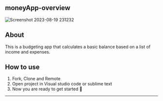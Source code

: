 **moneyApp-overview**
---
![Screenshot 2023-08-19 231232](https://github.com/fatemehmaral/moneyApp/assets/135278518/9aea42e7-9cf6-4e08-934d-c63c1bf88805)

**About**
---
This is a budgeting app that calculates a basic balance based on a list of income and expenses.

**How to use**
---
1. Fork, Clone and Remote
2. Open project in Visual studio code or sublime text
3. Now you are ready to get started 🎉
---
